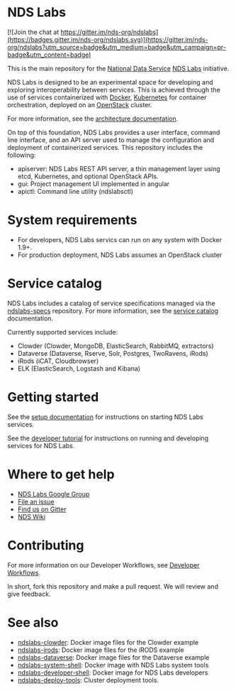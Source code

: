 # NDS Labs

[![Join the chat at https://gitter.im/nds-org/ndslabs](https://badges.gitter.im/nds-org/ndslabs.svg)](https://gitter.im/nds-org/ndslabs?utm_source=badge&utm_medium=badge&utm_campaign=pr-badge&utm_content=badge)

This is the main repository for the [National Data Service](http://www.nationaldataservice.org/) [NDS Labs](http://labsportal.nationaldataservice.org/) initiative.  

NDS Labs is designed to be an experimental space for developing and exploring interoperability between services. This is achieved through the use of services containerized with [Docker](https://www.docker.com/what-docker), [Kubernetes](http://kubernetes.io/docs/whatisk8s/) for container orchestration, deployed on an [OpenStack](https://www.openstack.org/) cluster.

For more information, see the [architecture documentation](https://github.com/nds-org/ndslabs/tree/master/docs/architecture).

On top of this foundation, NDS Labs provides a user interface, command line interface, and an API server used to manage the configuration and deployment of containerized services. This repository includes the following:

* apiserver: NDS Labs REST API server, a thin management layer using etcd, Kubernetes, and optional OpenStack APIs.
* gui: Project management UI implemented in angular
* apictl: Command line utility (ndslabsctl)

# System requirements

* For developers, NDS Labs servics can run on any system with Docker 1.9+.
* For production deployment, NDS Labs assumes an OpenStack cluster

# Service catalog

NDS Labs includes a catalog of service specifications managed via
the [ndslabs-specs](https://github.com/nds-org/ndslabs-specs) repository.
For more information, see the [service catalog](https://opensource.ncsa.illinois.edu/confluence/display/NDS/NDS+Labs+Service+Specification) documentation.

Currently supported services include:
* Clowder (Clowder, MongoDB, ElasticSearch, RabbitMQ, extractors)
* Dataverse (Dataverse, Rserve, Solr, Postgres, TwoRavens, iRods)
* iRods (iCAT, Cloudbrowser)
* ELK (ElasticSearch, Logstash and Kibana)

# Getting started

See the [setup documentation](https://github.com/nds-org/ndslabs/blob/master/docs/setup.md) for instructions on starting NDS Labs services.

See the [developer tutorial](https://github.com/nds-org/developer-tutorial) for instructions on running and developing services for NDS Labs.

# Where to get help

* [NDS Labs Google Group](https://groups.google.com/forum/#!forum/ndslabs/)
* [File an issue](https://github.com/nds-org/ndslabs/issues)
* [Find us on Gitter](https://gitter.im/nds-org/ndslabs)
* [NDS Wiki](https://opensource.ncsa.illinois.edu/confluence/display/NDS/NDS+Labs)


# Contributing

For more information on our Developer Workflows, see [Developer Workflows](https://opensource.ncsa.illinois.edu/confluence/display/NDS/Developer+Workflows).

In short, fork this repository and make a pull request. We will review and give feedback.


# See also

* [ndslabs-clowder](https://github.com/nds-org/ndslabs-clowder): Docker image files for the Clowder example
* [ndslabs-irods](https://github.com/nds-org/ndslabs-irods): Docker image files for the iRODS example
* [ndslabs-dataverse](https://github.com/nds-org/ndslabs-dataverse): Docker image files for the Dataverse example
* [ndslabs-system-shell](https://github.com/nds-org/ndslabs-system-shell): Docker image with NDS Labs system tools
* [ndslabs-developer-shell](https://github.com/nds-org/ndslabs-developer-shell): Docker image for NDS Labs developers
* [ndslabs-deploy-tools](https://github.com/nds-org/ndslabs-deploy-tools): Cluster deployment tools.
